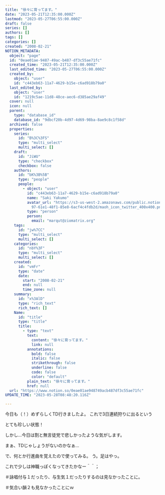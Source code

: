 ```yaml
---
title: "徐々に育ってます。"
date: "2023-05-21T12:35:00.000Z"
lastmod: "2023-05-27T06:55:00.000Z"
draft: false
series: []
authors: []
tags: []
categories: []
created: "2008-02-21"
NOTION_METADATA:
  object: "page"
  id: "0eae01ae-9487-49ac-b487-df3c55ae71fc"
  created_time: "2023-05-21T12:35:00.000Z"
  last_edited_time: "2023-05-27T06:55:00.000Z"
  created_by:
    object: "user"
    id: "c443eb63-11a7-4629-b15e-c6ad918b79a0"
  last_edited_by:
    object: "user"
    id: "1219c5ae-11d8-48ce-aec6-d385ae29af49"
  cover: null
  icon: null
  parent:
    type: "database_id"
    database_id: "9dbcf20b-4d97-4d69-98ba-8ae9c8c1f58d"
  archived: false
  properties:
    series:
      id: "B%3C%3FS"
      type: "multi_select"
      multi_select: []
    draft:
      id: "JiWU"
      type: "checkbox"
      checkbox: false
    authors:
      id: "bK%3B%5B"
      type: "people"
      people:
        - object: "user"
          id: "c443eb63-11a7-4629-b15e-c6ad918b79a0"
          name: "Saki Yakumo"
          avatar_url: "https://s3-us-west-2.amazonaws.com/public.notion-static.com/3ad1c4\
            97-61e1-48f1-85e8-6acf4c4fdb2d/maoh_icon_twitter_400x400.png"
          type: "person"
          person:
            email: "marqut@ziomatrix.org"
    tags:
      id: "jw%7CC"
      type: "multi_select"
      multi_select: []
    categories:
      id: "nbY%3F"
      type: "multi_select"
      multi_select: []
    created:
      id: "vmFr"
      type: "date"
      date:
        start: "2008-02-21"
        end: null
        time_zone: null
    summary:
      id: "x%3AlD"
      type: "rich_text"
      rich_text: []
    Name:
      id: "title"
      type: "title"
      title:
        - type: "text"
          text:
            content: "徐々に育ってます。"
            link: null
          annotations:
            bold: false
            italic: false
            strikethrough: false
            underline: false
            code: false
            color: "default"
          plain_text: "徐々に育ってます。"
          href: null
  url: "https://www.notion.so/0eae01ae948749acb487df3c55ae71fc"
UPDATE_TIME: "2023-05-28T08:48:20.116Z"

---
```

<link rel="stylesheet" href="https://cdn.jsdelivr.net/npm/katex@0.16.2/dist/katex.min.css" integrity="sha384-bYdxxUwYipFNohQlHt0bjN/LCpueqWz13HufFEV1SUatKs1cm4L6fFgCi1jT643X" crossorigin="anonymous">


今日も（！）めずらしくTD行きましたよ。 これで3日連続狩りに出るという


とても珍しい状態！


しかし…今日は割と無言徒党で悲しかったような気がします。


まぁ、TDじゃしょうがないのかなぁ…


で、何とか行進曲を覚えたので使ってみる。 う。足はやっ。


これで少しは神職っぽくなってきたかなー＾＾；


＃詠唱付与１だったり、与生気１だったりするのは見なかったことに。


＃気合い韻２も見なかったことにｗ

